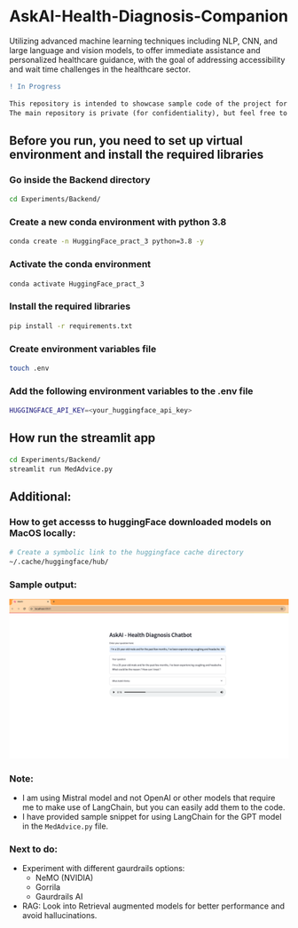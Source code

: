# AskAI-Health-Diagnosis-Companion
Utilizing advanced machine learning techniques including NLP, CNN, and large language and vision models, to offer immediate assistance and personalized healthcare guidance, with the goal of addressing accessibility and wait time challenges in the healthcare sector.

```diff
! In Progress
```


```diff
This repository is intended to showcase sample code of the project for public presentation.
The main repository is private (for confidentiality), but feel free to request the project architecture.
```



## Before you run, you need to set up virtual environment and install the required libraries


### Go inside the Backend directory
```bash
cd Experiments/Backend/
```

### Create a new conda environment with python 3.8
```bash
conda create -n HuggingFace_pract_3 python=3.8 -y
```

### Activate the conda environment
```bash
conda activate HuggingFace_pract_3
```

### Install the required libraries
```bash
pip install -r requirements.txt
```


### Create environment variables file
```bash
touch .env
```

### Add the following environment variables to the .env file
```bash
HUGGINGFACE_API_KEY=<your_huggingface_api_key>
```



## How run the streamlit app


```bash
cd Experiments/Backend/
streamlit run MedAdvice.py
```


## Additional:

### How to get accesss to huggingFace downloaded models on MacOS locally:
```bash
# Create a symbolic link to the huggingface cache directory
~/.cache/huggingface/hub/
```

### Sample output:
![image](Experiments/Backend/SampleOutput.png)


### Note:
- I am using Mistral model and not OpenAI or other models that require me to make use of LangChain, but you can easily add them to the code.
- I have provided sample snippet for using LangChain for the GPT model in the `MedAdvice.py` file.

   

### Next to do:
- Experiment with different gaurdrails options:
    - NeMO (NVIDIA)
    - Gorrila
    - Gaurdrails AI
- RAG: Look into Retrieval augmented models for better performance and avoid hallucinations.
